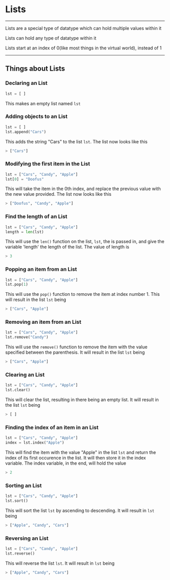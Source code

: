 # Lists

---

Lists are a special type of datatype which can hold multiple values within it

Lists can hold any type of datatype within it

Lists start at an index of 0(like most things in the virtual world), instead of 1

---

## Things about Lists

### Declaring an List

```python
lst = [ ]
```

This makes an empty list named `lst`

### Adding objects to an List

```python
lst = [ ]
lst.append("Cars")
```

This adds the string "Cars" to the list `lst`. The list now looks like this

```python
> ["Cars"]
```
### Modifying the first item in the List

```python
lst = ["Cars", "Candy", "Apple"]
lst[0] = "Doofus"
```

This will take the item in the 0th index, and replace the previous value with the new value provided. The list now looks like this

```python
> ["Doofus", "Candy", "Apple"]
```

### Find the length of an List

```python
lst = ["Cars", "Candy", "Apple"]
length = len(lst)
```

This will use the `len()` function on the list, `lst`, the is passed in, and give the variable 'length' the length of the list. The value of length is

```python
> 3
```

### Popping an item from an List

```python
lst = ["Cars", "Candy", "Apple"]
lst.pop(1)
```

This will use the `pop()` function to remove the item at index number 1. This will result in the list `lst` being

```python
> ["Cars", "Apple"]
```

### Removing an item from an List

```python
lst = ["Cars", "Candy", "Apple"]
lst.remove("Candy")
```

This will use the `remove()` function to remove the item with the value specified between the parenthesis. It will result in the list `lst` being

```python
> ["Cars", "Apple"]
```

### Clearing an List

```python
lst = ["Cars", "Candy", "Apple"]
lst.clear()
```

This will clear the list, resulting in there being an empty list. It will result in the list `lst` being

```python
> [ ]
```

### Finding the index of an item in an List

```python
lst = ["Cars", "Candy", "Apple"]
index = lst.index("Apple")
```

This will find the item with the value "Apple" in the list `lst` and return the index of its first occurence in the list. It will then store it in the index variable. The index variable, in the end, will hold the value

```python
> 2
```

### Sorting an List

```python
lst = ["Cars", "Candy", "Apple"]
lst.sort()
```

This will sort the list `lst` by ascending to descending. It will result in `lst` being

```python
> ["Apple", "Candy", "Cars"]
```

### Reversing an List

```python
lst = ["Cars", "Candy", "Apple"]
lst.reverse()
```

This will reverse the list `lst`. It will result in `lst` being

```python
> ["Apple", "Candy", "Cars"]
```